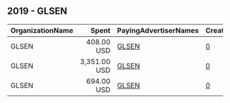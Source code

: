 ## 2019 - GLSEN 
|OrganizationName|Spent|PayingAdvertiserNames|CreativeUrls|Impressions|Genders|AgeBrackets|CountryCodes|BillingAddresses|CandidateBallotInformation|
|:---|---:|:---|:---|---:|:---|:---|:---|:---|:---|
|GLSEN|408.00 USD|[GLSEN](2019/GLSEN.md)|[0](https://www.snap.com/political-ads/asset/128688613f46978732b3bb9b712f4bb1b631470fb9ea151263965ed23c04763c?mediaType=mp4)|177,220||18-19|puerto rico|US||
|GLSEN|3,351.00 USD|[GLSEN](2019/GLSEN.md)|[0](https://www.snap.com/political-ads/asset/6267a07d3ac725c034d082f6f412e91018b5b89f575e9161770ba50349d7a462?mediaType=mp4)|1,181,372|MALE|18-19|united states|US||
|GLSEN|694.00 USD|[GLSEN](2019/GLSEN.md)|[0](https://www.snap.com/political-ads/asset/128688613f46978732b3bb9b712f4bb1b631470fb9ea151263965ed23c04763c?mediaType=mp4)|216,732||18-19|united states|US||
